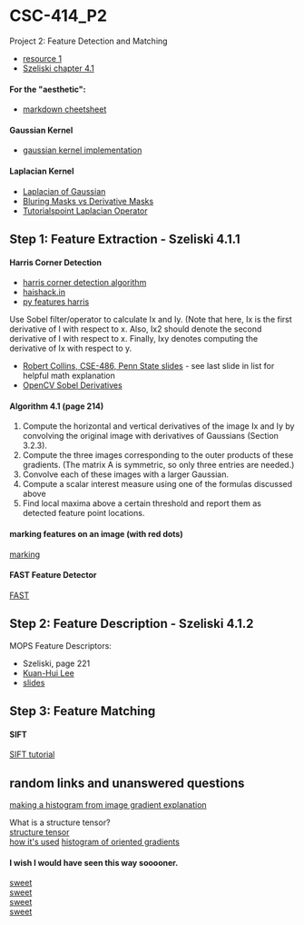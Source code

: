 # CSC-414_P2
Project 2: Feature Detection and Matching
* [resource 1](https://cs.brown.edu/courses/csci1430/proj2/)  
* [Szeliski chapter 4.1](http://szeliski.org/Book/drafts/SzeliskiBook_20100903_draft.pdf)  

#### For the "aesthetic": 
* [markdown cheetsheet](https://github.com/adam-p/markdown-here/wiki/Markdown-Cheatsheet)

#### Gaussian Kernel 
* [gaussian kernel implementation](https://stackoverflow.com/questions/29731726/how-to-calculate-a-gaussian-kernel-matrix-efficiently-in-numpy)

#### Laplacian Kernel
* [Laplacian of Gaussian](https://homepages.inf.ed.ac.uk/rbf/HIPR2/log.htm)  
* [Bluring Masks vs Derivative Masks](https://www.tutorialspoint.com/dip/high_pass_vs_low_pass_filters.htm)  
* [Tutorialspoint Laplacian Operator](https://www.tutorialspoint.com/dip/laplacian_operator.htm)  

## Step 1: Feature Extraction - Szeliski 4.1.1
#### Harris Corner Detection
* [harris corner detection algorithm](https://en.wikipedia.org/wiki/Harris_Corner_Detector#Process_of_Harris_Corner_Detection_Algorithm[4][5][6])  
* [haishack.in](https://aishack.in/tutorials/harris-corner-detector/)  
* [py features harris](https://opencv-python-tutroals.readthedocs.io/en/latest/py_tutorials/py_feature2d/py_features_harris/py_features_harris.html#harris-corners)  

Use Sobel filter/operator to calculate Ix and Iy. (Note that here, Ix is the first derivative of I with respect to x. Also, 
Ix2 should denote the second derivative of I with respect to x. Finally, Ixy denotes computing the derivative of Ix with respect to y.

* [Robert Collins, CSE-486, Penn State slides](http://www.cse.psu.edu/~rtc12/CSE486/lecture06.pdf) - see last slide in list for helpful math explanation   
* [OpenCV Sobel Derivatives](https://docs.opencv.org/2.4/doc/tutorials/imgproc/imgtrans/sobel_derivatives/sobel_derivatives.html)   

#### Algorithm 4.1 (page 214)
1. Compute the horizontal and vertical derivatives of the image Ix and Iy by convolving the original image with derivatives of Gaussians (Section 3.2.3).
2. Compute the three images corresponding to the outer products of these gradients.
(The matrix A is symmetric, so only three entries are needed.)
3. Convolve each of these images with a larger Gaussian.
4. Compute a scalar interest measure using one of the formulas discussed above
5. Find local maxima above a certain threshold and report them as detected feature
point locations.

#### marking features on an image (with red dots)
[marking](https://stackoverflow.com/questions/49799057/how-to-draw-a-point-in-an-image-using-given-co-ordinate-with-python-opencv)

#### FAST Feature Detector
[FAST](https://opencv-python-tutroals.readthedocs.io/en/latest/py_tutorials/py_feature2d/py_fast/py_fast.html#fast)

## Step 2: Feature Description - Szeliski 4.1.2
MOPS Feature Descriptors:
* Szeliski, page 221  
* [Kuan-Hui Lee](https://courses.cs.washington.edu/courses/cse576/13sp/projects/project1/artifacts/ykhlee/Report.htm)  
* [slides](https://courses.cs.washington.edu/courses/cse455/09wi/Lects/lect6.pdf)

## Step 3: Feature Matching
#### SIFT
[SIFT tutorial](https://aishack.in/tutorials/implementing-sift-opencv/)


## random links and unanswered questions
[making a histogram from image gradient explanation](https://lilianweng.github.io/lil-log/2017/10/29/object-recognition-for-dummies-part-1.html)

What is a structure tensor?  
[structure tensor](https://en.wikipedia.org/wiki/Structure_tensor)  
[how it's used](https://en.wikipedia.org/wiki/Corner_detection#The_Harris_&_Stephens_/_Shi%E2%80%93Tomasi_corner_detection_algorithms)
[histogram of oriented gradients](https://www.learnopencv.com/histogram-of-oriented-gradients/)

#### I wish I would have seen this way sooooner.
[sweet](https://muthu.co/harris-corner-detector-implementation-in-python/)  
[sweet](https://github.com/hughesj919/HarrisCorner)  
[sweet](http://www.kaij.org/blog/?p=89)  
[sweet](https://sandipanweb.wordpress.com/2017/10/22/feature-detection-with-harris-corner-detector-and-matching-images-with-feature-descriptors-in-python/)












